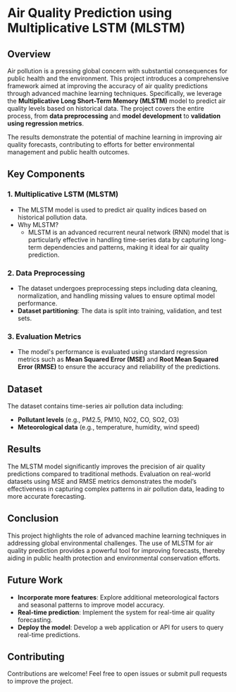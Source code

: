 # Air Quality Prediction using Multiplicative LSTM (MLSTM)

## Overview

Air pollution is a pressing global concern with substantial consequences for public health and the environment. This project introduces a comprehensive framework aimed at improving the accuracy of air quality predictions through advanced machine learning techniques. Specifically, we leverage the **Multiplicative Long Short-Term Memory (MLSTM)** model to predict air quality levels based on historical data. The project covers the entire process, from **data preprocessing** and **model development** to **validation using regression metrics**.

The results demonstrate the potential of machine learning in improving air quality forecasts, contributing to efforts for better environmental management and public health outcomes.

## Key Components

### 1. **Multiplicative LSTM (MLSTM)**
- The MLSTM model is used to predict air quality indices based on historical pollution data.
- Why MLSTM?
  - MLSTM is an advanced recurrent neural network (RNN) model that is particularly effective in handling time-series data by capturing long-term dependencies and patterns, making it ideal for air quality prediction.

### 2. **Data Preprocessing**
- The dataset undergoes preprocessing steps including data cleaning, normalization, and handling missing values to ensure optimal model performance.
- **Dataset partitioning**: The data is split into training, validation, and test sets.

### 3. **Evaluation Metrics**
- The model's performance is evaluated using standard regression metrics such as **Mean Squared Error (MSE)** and **Root Mean Squared Error (RMSE)** to ensure the accuracy and reliability of the predictions.

## Dataset

The dataset contains time-series air pollution data including:
- **Pollutant levels** (e.g., PM2.5, PM10, NO2, CO, SO2, O3)
- **Meteorological data** (e.g., temperature, humidity, wind speed)


## Results

The MLSTM model significantly improves the precision of air quality predictions compared to traditional methods. Evaluation on real-world datasets using MSE and RMSE metrics demonstrates the model’s effectiveness in capturing complex patterns in air pollution data, leading to more accurate forecasting.

## Conclusion

This project highlights the role of advanced machine learning techniques in addressing global environmental challenges. The use of MLSTM for air quality prediction provides a powerful tool for improving forecasts, thereby aiding in public health protection and environmental conservation efforts.

## Future Work

- **Incorporate more features**: Explore additional meteorological factors and seasonal patterns to improve model accuracy.
- **Real-time prediction**: Implement the system for real-time air quality forecasting.
- **Deploy the model**: Develop a web application or API for users to query real-time predictions.

## Contributing

Contributions are welcome! Feel free to open issues or submit pull requests to improve the project.

